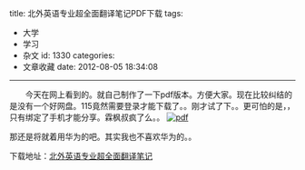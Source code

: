 title: 北外英语专业超全面翻译笔记PDF下载
tags:
  - 大学
  - 学习
  - 杂文
id: 1330
categories:
  - 文章收藏
date: 2012-08-05 18:34:08
---

　　今天在网上看到的。就自己制作了一下pdf版本。方便大家。现在比较纠结的是没有一个好网盘。115竟然需要登录才能下载了。。刚才试了下。。更可怕的是，，只有绑定了手机才能分享。霖枫叔疯了么。。
[![]({{BASE_PATH}}/images/ "pdf")](http://leaverimage.b0.upaiyun.com/25577_o.jpg)

那还是将就着用华为的吧。其实我也不喜欢华为的。。

下载地址：[北外英语专业超全面翻译笔记](http://dl.dbank.com/c09mm555k4)